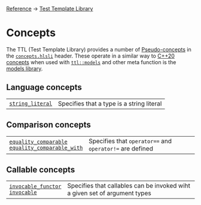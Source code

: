 [Reference](../../ShaderTestFramework.md) -> [Test Template Library](../TTL.md)

# Concepts

The TTL (Test Template Library) provides a number of [Pseudo-concepts](../PseudoConcepts.md) in the [`concepts.hlsli`](../../../src/Shader/TTL/concepts.hlsli) header. These operate in a similar way to [C++20 concepts](https://en.cppreference.com/w/cpp/header/concepts) when used with [`ttl::models`](../Models/Models.md) and other meta function is the [models library](../Models/ModelsHeader.md).


## Language concepts

| | |
|-|-|
|[`string_literal`](./StringLiteral.md) | Specifies that a type is a string literal |

## Comparison concepts

| | |
|---------|-------------|
|[`equality_comparable`<br>`equality_comparable_with`](./EqualityComparable.md) | Specifies that `operator==` and `operator!=` are defined |

## Callable concepts

| | |
|-|-|
|[`invocable_functor`<br>`invocable`](Invocable.md) | Specifies that callables can be invoked wiht a given set of argument types |



